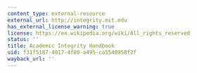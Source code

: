 ```yaml
---
content_type: external-resource
external_url: http://integrity.mit.edu
has_external_license_warning: true
license: https://en.wikipedia.org/wiki/All_rights_reserved
status: ''
title: Academic Integrity Handbook
uid: f31f5187-4017-4f80-a495-ca5540958f2f
wayback_url: ''
---
```


